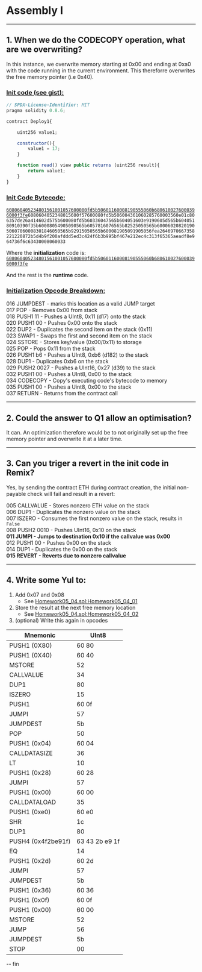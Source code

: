 # Assembly I
***
## 1. When we do the CODECOPY operation, what are we overwriting?<br>
In this instance, we overwrite memory starting at 0x00 and ending at 0xa0 with the code running in the current environment. This thereforre overwrites the free memory pointer (i.e 0x40).

### <u>Init code (see <a href="https://gist.github.com/extropyCoder/4243c0f90e6a6e97006a31f5b9265b94">gist</a>):</u><br>
```js
// SPDX-License-Identifier: MIT
pragma solidity 0.8.6;

contract Deploy1{

    uint256 value1;

    constructor(){
        value1 = 17;
    }

    function read() view public returns (uint256 result){
        return value1;
    }
}
```
### <u>Init Code Bytecode:</u><br>
<code><u>608060405234801561001057600080fd5b50601160008190555060b6806100276000396000f3fe</u>6080604052348015600f57600080fd5b506004361060285760003560e01c806357de26a414602d575b600080fd5b60336047565b604051603e9190605d565b60405180910390f35b60008054905090565b6057816076565b82525050565b6000602082019050607060008301846050565b92915050565b600081905091905056fea2646970667358221220872b5d4b9f200afddd5ed3c424f6b3b995bf467e212ec4c313f65365aeadf8e964736f6c63430008060033</code><br>

Where the **initialization** code is:<br><u>`608060405234801561001057600080fd5b50601160008190555060b6806100276000396000f3fe`</u><br>

And the rest is the **runtime** code.<br>

### <u>Initialization Opcode Breakdown:</u><br>

016 JUMPDEST - marks this location as a valid JUMP target<br>
017 POP - Removes 0x00 from stack<br>
018 PUSH1 11 - Pushes a UInt8, 0x11 (d17) onto the stack<br>
020 PUSH1 00 - Pushes 0x00 onto the stack<br>
022 DUP2 - Duplicates the second item on the stack (0x11)<br>
023 SWAP1 - Swaps the first and second item on the stack<br>
024 SSTORE - Stores key/value (0x00/0x11) to storage<br>
025 POP - Pops 0x11 from the stack<br>
026 PUSH1 b6 - Pushes a UInt8, 0xb6 (d182) to the stack<br>
028 DUP1 - Duplicates 0xb6 on the stack<br>
029 PUSH2 0027 - Pushes a UInt16, 0x27 (d39) to the stack<br>
032 PUSH1 00 - Pushes a UInt8, 0x00 to the stack<br>
034 CODECOPY - Copy's executing code's bytecode to memory<br>
035 PUSH1 00 - Pushes a Uint8, 0x00 to the stack<br>
037 RETURN - Returns from the contract call<br>

***
## 2. Could the answer to Q1 allow an optimisation?<br>
It can. An optimization therefore would be to not originally set up the free memory pointer and overwrite it at a later time.

***
## 3. Can you triger a revert in the init code in Remix?
Yes, by sending the contract ETH during contract creation, the initial non-payable check will fail and result in a revert:<br>

005 CALLVALUE - Stores nonzero ETH value on the stack<br>
006 DUP1 - Duplicates the nonzero value on the stack<br>
007 ISZERO - Consumes the first nonzero value on the stack, results in `False`<br>
008 PUSH2 0010 - Pushes UInt16, 0x10 on the stack<br>
<strong>011 JUMPI - Jumps to destination 0x10 if the callvalue was 0x00</strong><br>
012 PUSH1 00 - Pushes 0x00 on the stack<br>
014 DUP1 - Duplicates the 0x00 on the stack<br>
<strong>015 REVERT - Reverts due to nonzero callvalue</strong><br>

***
## 4. Write some Yul to:
1. Add 0x07 and 0x08
   - See [Homework05_04.sol:Homework05_04_01](./Homework05_04.sol)</a>
2. Store the result at the next free memory location
   - See [Homework05_04.sol:Homework05_04_02](./Homework05_04.sol)</a>
3. (optional) Write this again in opcodes<br>

|Mnemonic     |UInt8    |
|-------------|---------|
|PUSH1 (0X80) |60 80    |
|PUSH1 (0X40) |60 40    |
|MSTORE       |52       |
|CALLVALUE    |34       |
|DUP1         |80       |
|ISZERO       |15       |
|PUSH1        |60 0f    |
|JUMPI        |57       |
|JUMPDEST     |5b       |
|POP          |50       |
|PUSH1 (0x04) |60 04    |
|CALLDATASIZE |36       |
|LT           |10       |
|PUSH1 (0x28) |60 28    |
|JUMPI        |57       |
|PUSH1 (0x00) |60 00    |
|CALLDATALOAD |35       |
|PUSH1 (0xe0) |60 e0    |
|SHR          |1c       |
|DUP1         |80       |
|PUSH4 (0x4f2be91f)|63 43 2b e9 1f|
|EQ           |14       |
|PUSH1 (0x2d) |60 2d    |
|JUMPI        |57       |
|JUMPDEST     |5b       |
|PUSH1 (0x36) |60 36    |
|PUSH1 (0x0f) |60 0f    |
|PUSH1 (0x00) |60 00    |
|MSTORE       |52       |
|JUMP         |56       |
|JUMPDEST     |5b       |
|STOP         |00       |
-- fin